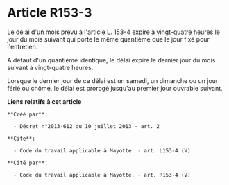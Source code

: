 # Article R153-3

Le délai d'un mois prévu à l'article L. 153-4 expire à vingt-quatre heures le jour du mois suivant qui porte le même
quantième que le jour fixé pour l'entretien. 

A défaut d'un quantième identique, le délai expire le dernier jour du mois suivant à vingt-quatre heures. 

Lorsque le dernier jour de ce délai est un samedi, un dimanche ou un jour férié ou chômé, le délai est prorogé jusqu'au
premier jour ouvrable suivant.

**Liens relatifs à cet article**

	**Créé par**:

	  - Décret n°2013-612 du 10 juillet 2013 - art. 2

	**Cite**:

	  - Code du travail applicable à Mayotte. - art. L153-4 (V)

	**Cité par**:

	  - Code du travail applicable à Mayotte. - art. R153-4 (V)
